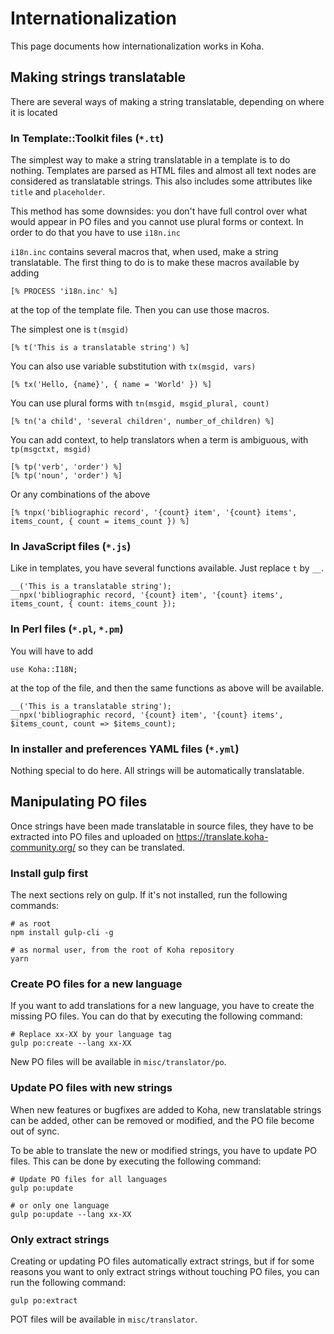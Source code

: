 # Internationalization

This page documents how internationalization works in Koha.

## Making strings translatable

There are several ways of making a string translatable, depending on where it
is located

### In Template::Toolkit files (`*.tt`)

The simplest way to make a string translatable in a template is to do nothing.
Templates are parsed as HTML files and almost all text nodes are considered as
translatable strings. This also includes some attributes like `title` and
`placeholder`.

This method has some downsides: you don't have full control over what would
appear in PO files and you cannot use plural forms or context. In order to do
that you have to use `i18n.inc`

`i18n.inc` contains several macros that, when used, make a string translatable.
The first thing to do is to make these macros available by adding

    [% PROCESS 'i18n.inc' %]

at the top of the template file. Then you can use those macros.

The simplest one is `t(msgid)`

    [% t('This is a translatable string') %]

You can also use variable substitution with `tx(msgid, vars)`

    [% tx('Hello, {name}', { name = 'World' }) %]

You can use plural forms with `tn(msgid, msgid_plural, count)`

    [% tn('a child', 'several children', number_of_children) %]

You can add context, to help translators when a term is ambiguous, with
`tp(msgctxt, msgid)`

    [% tp('verb', 'order') %]
    [% tp('noun', 'order') %]

Or any combinations of the above

    [% tnpx('bibliographic record', '{count} item', '{count} items', items_count, { count = items_count }) %]

### In JavaScript files (`*.js`)

Like in templates, you have several functions available. Just replace `t` by `__`.

    __('This is a translatable string');
    __npx('bibliographic record, '{count} item', '{count} items', items_count, { count: items_count });

### In Perl files (`*.pl`, `*.pm`)

You will have to add

    use Koha::I18N;

at the top of the file, and then the same functions as above will be available.

    __('This is a translatable string');
    __npx('bibliographic record, '{count} item', '{count} items', $items_count, count => $items_count);

### In installer and preferences YAML files (`*.yml`)

Nothing special to do here. All strings will be automatically translatable.

## Manipulating PO files

Once strings have been made translatable in source files, they have to be
extracted into PO files and uploaded on https://translate.koha-community.org/
so they can be translated.

### Install gulp first

The next sections rely on gulp. If it's not installed, run the following
commands:

    # as root
    npm install gulp-cli -g

    # as normal user, from the root of Koha repository
    yarn

### Create PO files for a new language

If you want to add translations for a new language, you have to create the
missing PO files. You can do that by executing the following command:

    # Replace xx-XX by your language tag
    gulp po:create --lang xx-XX

New PO files will be available in `misc/translator/po`.

### Update PO files with new strings

When new features or bugfixes are added to Koha, new translatable strings can
be added, other can be removed or modified, and the PO file become out of sync.

To be able to translate the new or modified strings, you have to update PO
files. This can be done by executing the following command:

    # Update PO files for all languages
    gulp po:update

    # or only one language
    gulp po:update --lang xx-XX

### Only extract strings

Creating or updating PO files automatically extract strings, but if for some
reasons you want to only extract strings without touching PO files, you can run
the following command:

    gulp po:extract

POT files will be available in `misc/translator`.

